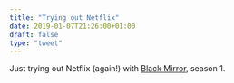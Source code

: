 ```yaml
---
title: "Trying out Netflix"
date: 2019-01-07T21:26:00+01:00
draft: false
type: "tweet"
---
```


Just trying out Netflix (again!) with [Black Mirror](https://en.wikipedia.org/wiki/Black%5FMirror), season 1.
